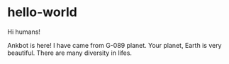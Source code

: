 # hello-world



Hi humans!

Ankbot is here! I have came from G-089 planet.
Your planet, Earth is very beautiful.
There are many diversity in lifes.

